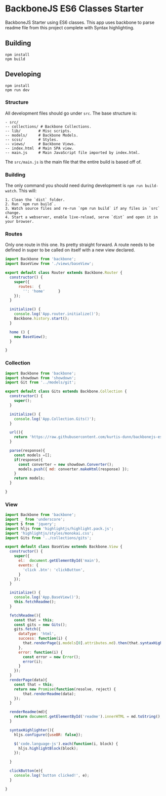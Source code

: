# BackboneJS ES6 Classes Starter
BackboneJS Starter using ES6 classes. This app uses backbone to parse readme file from this project complete with Syntax highlighting.


## Building

```
npm install
npm build
```

## Developing

```
npm install
npm run dev
```

### Structure

All development files should go under `src`. The base structure is:

```
- src/
-- collections/ # Backbone Collections.
-- lib/        # Misc scripts.
-- models/     # Backbone Models.
-- scss/       # Styles.
-- views/      # Backbone Views.
-- index.html  # Main SPA view.
-- main.js     # Main JavaScript file imported by index.html.

```


The `src/main.js` is the main file that the entire build is based off of.




### Building

The only command you should need during development is `npm run build-watch`. This will:
```
1. Clean the `dist` folder.
2. Run `npm run build`.
3. Watch source files and re-run `npm run build` if any files in `src` change.
4. Start a webserver, enable live-reload, serve `dist` and open it in your browser.
```




### Routes

Only one route in this one. Its pretty straight forward. A route needs to be defined in super to be called on itself with a new view declared.

```js
import Backbone from 'backbone';
import BaseView from './views/baseView';

export default class Router extends Backbone.Router {
  constructor() {
    super({
      routes:  {
        '': 'home'      }
    });
  }

  initialize() {
    console.log('App.router.initialize()');
    Backbone.history.start();
  }

  home () {
    new BaseView();
  }

}
```



### Collection


```js
import Backbone from 'backbone';
import showdown from 'showdown';
import Git from '../models/git';

export default class Gits extends Backbone.Collection {
  constructor() {
    super();
  }

  initialize() {
    console.log('App.Collection.Gits()');
  }

  url(){
    return 'https://raw.githubusercontent.com/kurtis-dunn/backbonejs-es6-classes-starter/master/README.md';
  }

  parse(response){
    const models =[];
    if(response){
      const converter = new showdown.Converter();
      models.push({ md: converter.makeHtml(response) });
    }
    return models;
  }

}
```



### View

```js
import Backbone from 'backbone';
import _ from 'underscore';
import $ from 'jquery';
import hljs from 'highlightjs/highlight.pack.js';
import 'highlightjs/styles/monokai.css';
import Gits from '../collections/gits';

export default class BaseView extends Backbone.View {
  constructor() {
    super({
      el:  document.getElementById('main'),
      events: {
        'click .btn': 'clickButton',
      }
    });
  }

  initialize() {
    console.log('App.BaseView()');
    this.fetchReadme();
  }

  fetchReadme(){
    const that = this;
    const gits = new Gits();
    gits.fetch({
      dataType: 'html',
      success: function(i) {
        that.renderPage(i.models[0].attributes.md).then(that.syntaxHighlighter());
      },
      error: function(i) {
        const error = new Error();
        error(i);
      }
    });
  }
  renderPage(data){
    const that = this;
    return new Promise(function(resolve, reject) {
        that.renderReadme(data);
    });
  }

  renderReadme(md){
    return document.getElementById('readme').innerHTML = md.toString();
  }

  syntaxHighlighter(){
    hljs.configure({useBR: false});

    $('code.language-js').each(function(i, block) {
      hljs.highlightBlock(block);
    });

  }

  clickButton(e){
    console.log('button clicked!', e);
  }

}
```
